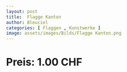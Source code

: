 ```yaml
---
layout: post
title:  Flagge Kanton
author: Bleuciel
categories: [ Flaggen , Kunstwerke ]
image: assets/images/Bilds/Flagge Kanton.png
---
```

# Preis: 1.00 CHF
